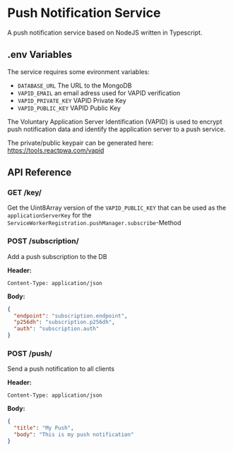 # Push Notification Service

A push notification service based on NodeJS written in Typescript.

## .env Variables
The service requires some evironment variables:
* `DATABASE_URL` The URL to the MongoDB
* `VAPID_EMAIL` an email adress used for VAPID verification 
* `VAPID_PRIVATE_KEY` VAPID Private Key
* `VAPID_PUBLIC_KEY` VAPID Public Key

The Voluntary Application Server Identification (VAPID) is used to encrypt push notification data and identify the application server to a push service.

The private/public keypair can be generated here: https://tools.reactpwa.com/vapid

## API Reference

### GET /key/

Get the Uint8Array version of the `VAPID_PUBLIC_KEY` that can be used as the `applicationServerKey` for the `ServiceWorkerRegistration.pushManager.subscribe`-Method

### POST /subscription/

Add a push subscription to the DB

**Header:**

```
Content-Type: application/json
```

**Body:**
```json
{
  "endpoint": "subscription.endpoint",
  "p256dh": "subscription.p256dh",
  "auth": "subscription.auth"
}
```

### POST /push/

Send a push notification to all clients

**Header:**

```
Content-Type: application/json
```

**Body:**  
```json
{
  "title": "My Push",
  "body": "This is my push notification"
}
```
